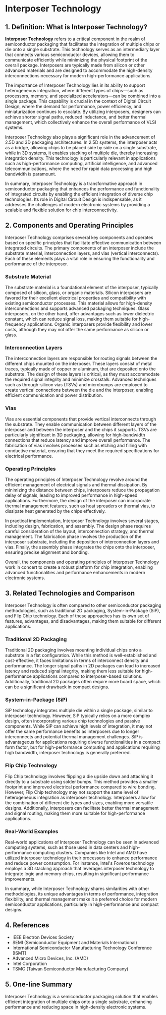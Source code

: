 # Interposer Technology

## 1. Definition: What is **Interposer Technology**?
**Interposer Technology** refers to a critical component in the realm of semiconductor packaging that facilitates the integration of multiple chips or die onto a single substrate. This technology serves as an intermediary layer that connects various semiconductor devices, allowing them to communicate efficiently while minimizing the physical footprint of the overall package. Interposers are typically made from silicon or other advanced materials and are designed to accommodate the high-density interconnections necessary for modern high-performance applications.

The importance of Interposer Technology lies in its ability to support heterogeneous integration, where different types of chips—such as processors, memory, and specialized accelerators—can be combined into a single package. This capability is crucial in the context of Digital Circuit Design, where the demand for performance, power efficiency, and miniaturization continues to escalate. By utilizing interposers, designers can achieve shorter signal paths, reduced inductance, and better thermal management, which collectively enhance the overall performance of VLSI systems.

Interposer Technology also plays a significant role in the advancement of 2.5D and 3D packaging architectures. In 2.5D systems, the interposer acts as a bridge, allowing chips to be placed side by side on a single substrate, while in 3D systems, it enables stacking of multiple die, thereby increasing integration density. This technology is particularly relevant in applications such as high-performance computing, artificial intelligence, and advanced telecommunications, where the need for rapid data processing and high bandwidth is paramount.

In summary, Interposer Technology is a transformative approach in semiconductor packaging that enhances the performance and functionality of integrated circuits by enabling the efficient integration of diverse chip technologies. Its role in Digital Circuit Design is indispensable, as it addresses the challenges of modern electronic systems by providing a scalable and flexible solution for chip interconnectivity.

## 2. Components and Operating Principles
Interposer Technology comprises several key components and operates based on specific principles that facilitate effective communication between integrated circuits. The primary components of an interposer include the substrate material, interconnection layers, and vias (vertical interconnects). Each of these elements plays a vital role in ensuring the functionality and performance of the interposer.

### Substrate Material
The substrate material is a foundational element of the interposer, typically composed of silicon, glass, or organic materials. Silicon interposers are favored for their excellent electrical properties and compatibility with existing semiconductor processes. This material allows for high-density interconnections and supports advanced packaging techniques. Glass interposers, on the other hand, offer advantages such as lower dielectric constant, which can reduce signal loss, making them suitable for high-frequency applications. Organic interposers provide flexibility and lower costs, although they may not offer the same performance as silicon or glass.

### Interconnection Layers
The interconnection layers are responsible for routing signals between the different chips mounted on the interposer. These layers consist of metal traces, typically made of copper or aluminum, that are deposited onto the substrate. The design of these layers is critical, as they must accommodate the required signal integrity and minimize crosstalk. Advanced techniques such as through-silicon vias (TSVs) and microbumps are employed to create vertical connections between the die and the interposer, enabling efficient communication and power distribution.

### Vias
Vias are essential components that provide vertical interconnects through the substrate. They enable communication between different layers of the interposer and between the interposer and the chips it supports. TSVs are particularly significant in 3D packaging, allowing for high-bandwidth connections that reduce latency and improve overall performance. The fabrication of vias involves processes such as etching and filling with conductive material, ensuring that they meet the required specifications for electrical performance.

### Operating Principles
The operating principles of Interposer Technology revolve around the efficient management of electrical signals and thermal dissipation. By minimizing the distance between chips, interposers reduce the propagation delay of signals, leading to improved performance in high-speed applications. Furthermore, the design of the interposer can incorporate thermal management features, such as heat spreaders or thermal vias, to dissipate heat generated by the chips effectively.

In practical implementation, Interposer Technology involves several stages, including design, fabrication, and assembly. The design phase requires careful consideration of the layout, interconnection strategy, and thermal management. The fabrication phase involves the production of the interposer substrate, including the deposition of interconnection layers and vias. Finally, the assembly phase integrates the chips onto the interposer, ensuring precise alignment and bonding.

Overall, the components and operating principles of Interposer Technology work in concert to create a robust platform for chip integration, enabling advanced functionalities and performance enhancements in modern electronic systems.

## 3. Related Technologies and Comparison
Interposer Technology is often compared to other semiconductor packaging methodologies, such as traditional 2D packaging, System-in-Package (SiP), and Flip Chip technology. Each of these approaches has its own set of features, advantages, and disadvantages, making them suitable for different applications.

### Traditional 2D Packaging
Traditional 2D packaging involves mounting individual chips onto a substrate in a flat configuration. While this method is well-established and cost-effective, it faces limitations in terms of interconnect density and performance. The longer signal paths in 2D packages can lead to increased latency and reduced signal integrity, making them less suitable for high-performance applications compared to interposer-based solutions. Additionally, traditional 2D packages often require more board space, which can be a significant drawback in compact designs.

### System-in-Package (SiP)
SiP technology integrates multiple die within a single package, similar to interposer technology. However, SiP typically relies on a more complex design, often incorporating various chip technologies and passive components. While SiP can achieve high levels of integration, it may not offer the same performance benefits as interposers due to longer interconnects and potential thermal management challenges. SiP is advantageous for applications requiring diverse functionalities in a compact form factor, but for high-performance computing and applications requiring high bandwidth, interposer technology is generally preferred.

### Flip Chip Technology
Flip Chip technology involves flipping a die upside down and attaching it directly to a substrate using solder bumps. This method provides a smaller footprint and improved electrical performance compared to wire bonding. However, Flip Chip technology may not support the same level of heterogeneous integration as interposer technology. Interposers allow for the combination of different die types and sizes, enabling more versatile designs. Additionally, interposers can facilitate better thermal management and signal routing, making them more suitable for high-performance applications.

### Real-World Examples
Real-world applications of Interposer Technology can be seen in advanced computing systems, such as those used in data centers and high-performance computing clusters. Companies like Intel and AMD have utilized interposer technology in their processors to enhance performance and reduce power consumption. For instance, Intel's Foveros technology employs a 3D stacking approach that leverages interposer technology to integrate logic and memory chips, resulting in significant performance improvements.

In summary, while Interposer Technology shares similarities with other methodologies, its unique advantages in terms of performance, integration flexibility, and thermal management make it a preferred choice for modern semiconductor applications, particularly in high-performance and compact designs.

## 4. References
- IEEE Electron Devices Society
- SEMI (Semiconductor Equipment and Materials International)
- International Semiconductor Manufacturing Technology Conference (ISMT)
- Advanced Micro Devices, Inc. (AMD)
- Intel Corporation
- TSMC (Taiwan Semiconductor Manufacturing Company)

## 5. One-line Summary
Interposer Technology is a semiconductor packaging solution that enables efficient integration of multiple chips onto a single substrate, enhancing performance and reducing space in high-density electronic systems.
